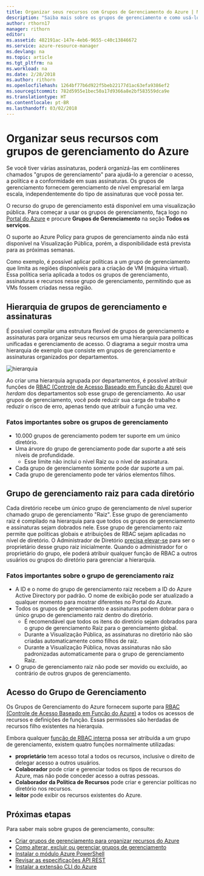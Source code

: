 ```yaml
---
title: Organizar seus recursos com Grupos de Gerenciamento do Azure | Microsoft Docs
description: "Saiba mais sobre os grupos de gerenciamento e como usá-los."
author: rthorn17
manager: rithorn
editor: 
ms.assetid: 482191ac-147e-4eb6-9655-c40c13846672
ms.service: azure-resource-manager
ms.devlang: na
ms.topic: article
ms.tgt_pltfrm: na
ms.workload: na
ms.date: 2/28/2018
ms.author: rithorn
ms.openlocfilehash: 1264bf77b6d922f5beb22177d1ac63efa9386ef2
ms.sourcegitcommit: 782d5955e1bec50a17d9366a8e2bf583559dca9e
ms.translationtype: HT
ms.contentlocale: pt-BR
ms.lasthandoff: 03/02/2018
---
```

# <a name="organize-your-resources-with-azure-management-groups"></a>Organizar seus recursos com grupos de gerenciamento do Azure 

Se você tiver várias assinaturas, poderá organizá-las em contêineres chamados "grupos de gerenciamento" para ajudá-lo a gerenciar o acesso, a política e a conformidade em suas assinaturas. Os grupos de gerenciamento fornecem gerenciamento de nível empresarial em larga escala, independentemente do tipo de assinaturas que você possa ter.  

O recurso do grupo de gerenciamento está disponível em uma visualização pública. Para começar a usar os grupos de gerenciamento, faça logo no [Portal do Azure](https://portal.azure.com) e procure **Grupos de Gerenciamento** na seção **Todos os serviços**. 

O suporte ao Azure Policy para grupos de gerenciamento ainda não está disponível na Visualização Pública, porém, a disponibilidade está prevista para as próximas semanas.  

Como exemplo, é possível aplicar políticas a um grupo de gerenciamento que limita as regiões disponíveis para a criação de VM (máquina virtual). Essa política seria aplicada a todos os grupos de gerenciamento, assinaturas e recursos nesse grupo de gerenciamento, permitindo que as VMs fossem criadas nessa região.

## <a name="hierarchy-of-management-groups-and-subscriptions"></a>Hierarquia de grupos de gerenciamento e assinaturas 

É possível compilar uma estrutura flexível de grupos de gerenciamento e assinaturas para organizar seus recursos em uma hierarquia para políticas unificadas e gerenciamento de acesso. O diagrama a seguir mostra uma hierarquia de exemplo que consiste em grupos de gerenciamento e assinaturas organizados por departamentos.    

![hierarquia](media/management-groups/MG_overview.png)

Ao criar uma hierarquia agrupada por departamentos, é possível atribuir funções de [RBAC (Controle de Acesso Baseado em Função do Azure)](../active-directory/role-based-access-control-what-is.md) que *herdam* dos departamentos sob esse grupo de gerenciamento. Ao usar grupos de gerenciamento, você pode reduzir sua carga de trabalho e reduzir o risco de erro, apenas tendo que atribuir a função uma vez. 

### <a name="important-facts-about-management-groups"></a>Fatos importantes sobre os grupos de gerenciamento
- 10.000 grupos de gerenciamento podem ter suporte em um único diretório. 
- Uma árvore do grupo de gerenciamento pode dar suporte a até seis níveis de profundidade.
    - Esse limite não inclui o nível Raiz ou o nível de assinatura.
- Cada grupo de gerenciamento somente pode dar suporte a um pai.
- Cada grupo de gerenciamento pode ter vários elementos filhos. 

## <a name="root-management-group-for-each-directory"></a>Grupo de gerenciamento raiz para cada diretório

Cada diretório recebe um único grupo de gerenciamento de nível superior chamado grupo de gerenciamento "Raiz". Esse grupo de gerenciamento raiz é compilado na hierarquia para que todos os grupos de gerenciamento e assinaturas sejam dobrados nele. Esse grupo de gerenciamento raiz permite que políticas globais e atribuições de RBAC sejam aplicadas no nível de diretório. O Administrador de Diretório [precisa elevar-se](../active-directory/role-based-access-control-tenant-admin-access.md) para ser o proprietário desse grupo raiz inicialmente. Quando o administrador for o proprietário do grupo, ele poderá atribuir qualquer função de RBAC a outros usuários ou grupos do diretório para gerenciar a hierarquia.  

### <a name="important-facts-about-the-root-management-group"></a>Fatos importantes sobre o grupo de gerenciamento raiz
- A ID e o nome do grupo de gerenciamento raiz recebem a ID do Azure Active Directory por padrão. O nome de exibição pode ser atualizado a qualquer momento para mostrar diferentes no Portal do Azure. 
- Todos os grupos de gerenciamento e assinaturas podem dobrar para o único grupo de gerenciamento raiz dentro do diretório.  
    - É recomendável que todos os itens do diretório sejam dobrados para o grupo de gerenciamento Raiz para o gerenciamento global.  
    - Durante a Visualização Pública, as assinaturas no diretório não são criadas automaticamente como filhos de raiz.   
    - Durante a Visualização Pública, novas assinaturas não são padronizadas automaticamente para o grupo de gerenciamento Raiz. 
- O grupo de gerenciamento raiz não pode ser movido ou excluído, ao contrário de outros grupos de gerenciamento. 
  
## <a name="management-group-access"></a>Acesso do Grupo de Gerenciamento

Os Grupos de Gerenciamento do Azure fornecem suporte para [RBAC (Controle de Acesso Baseado em Função do Azure)](../active-directory/role-based-access-control-what-is.md) a todos os acessos de recursos e definições de função. Essas permissões são herdadas de recursos filho existentes na hierarquia.   

Embora qualquer [função de RBAC interna](../active-directory/role-based-access-control-what-is.md#built-in-roles) possa ser atribuída a um grupo de gerenciamento, existem quatro funções normalmente utilizadas: 
- **proprietário** tem acesso total a todos os recursos, inclusive o direito de delegar acesso a outros usuários. 
- **Colaborador** pode criar e gerenciar todos os tipos de recursos do Azure, mas não pode conceder acesso a outras pessoas.
- **Colaborador da Política de Recursos** pode criar e gerenciar políticas no diretório nos recursos.     
- **leitor** pode exibir os recursos existentes do Azure. 


## <a name="next-steps"></a>Próximas etapas 
Para saber mais sobre grupos de gerenciamento, consulte: 
- [Criar grupos de gerenciamento para organizar recursos do Azure](management-groups-create.md)
- [Como alterar, excluir ou gerenciar grupos de gerenciamento](management-groups-manage.md)
- [Instalar o módulo Azure PowerShell](https://www.powershellgallery.com/packages/AzureRM.ManagementGroups/0.0.1-preview)
- [Revisar as especificações API REST](https://github.com/Azure/azure-rest-api-specs/tree/master/specification/managementgroups/resource-manager/Microsoft.Management/preview/2018-01-01-preview)
- [Instalar a extensão CLI do Azure](https://docs.microsoft.com/en-us/cli/azure/extension?view=azure-cli-latest#az_extension_list_available)

